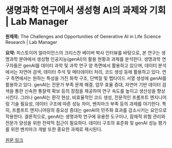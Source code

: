 # 생명과학 연구에서 생성형 AI의 과제와 기회 | Lab Manager

**원제목:** The Challenges and Opportunities of Generative AI in Life Science Research | Lab Manager

**요약:** 피스토이어 얼라이언스의 크리스찬 베이버 박사 인터뷰를 바탕으로, 본 연구는 생명과학 분야에서 생성형 인공지능(genAI)의 활용 현황과 과제를 분석한다.  생명과학 연구자들은 genAI를 데이터 과학 및 과학 연구 양 측면에서 활용하고 있으며, 데이터 분석에서는 자연어 검색, 데이터 주석 및 메타데이터 처리, 코드 생성 등에 활용하고 있다.  연구 측면에서는 원하는 특성을 가진 화학 구조, 단백질 및 펩타이드 서열 생성에 genAI를 활용하고 있다.  genAI는 전문가 부족 문제 해결, 업무 효율 증대, 자연어 기반 데이터 검색을 통한 신속한 통찰력 확보 등의 장점을 제공하여 연구 속도를 높이고 생산성을 향상시킨다.  그러나 genAI는 환각 현상, 비효율적인 코드 생성, 전문적인 프롬프트 엔지니어링 기술 필요성, 데이터 구조에 따른 성능 차이,  벤치마크 부족 등의 과제를 야기한다. 특히,  프롬프트 엔지니어링의 중요성 증대는 genAI의 민주화 효과를 감소시키는 요인으로 작용한다.  결론적으로, genAI는 생명과학 연구에 유용한 도구이나,  잠재적 위험 관리와 전문가 양성을 위한 전략적 접근이 필요하다.  데이터 구조의 표준화 및 genAI 성능 평가를 위한 벤치마크 개발 또한 중요한 과제로 제시된다.

[원문 링크](https://www.labmanager.com/the-challenges-and-opportunities-of-generative-ai-in-life-science-research-34154)
